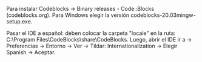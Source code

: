 Para instalar Codeblocks -> Binary releases - Code::Blocks (codeblocks.org). Para Windows elegir la versión  codeblocks-20.03mingw-setup.exe. 

Pasar el IDE a español: deben colocar la carpeta "locale" en la ruta: C:\Program Files\CodeBlocks\share\CodeBlocks. Luego, abrir el IDE ir a -> Preferencias -> Entorno -> Ver -> Tildar: Internationalization  -> Elegir Spanish -> Aceptar.
